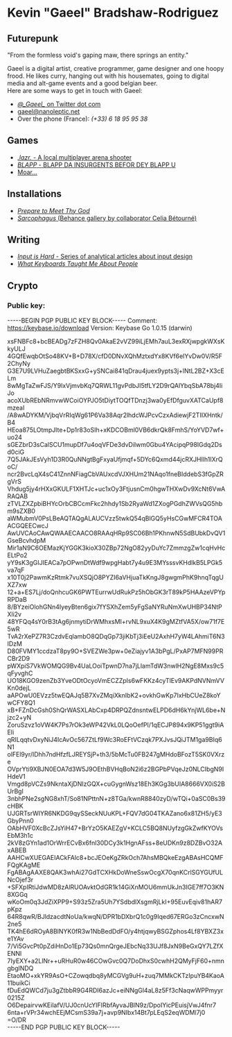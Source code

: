 # Kevin "Gaeel" Bradshaw-Rodriguez   
## Futurepunk   
"From the formless void's gaping maw, there springs an entity."   

Gaeel is a digital artist, creative programmer, game designer and one hoopy frood. He likes curry, hanging out with his housemates, going to digital media and alt-game events and a good belgian beer.   
Here are some ways to get in touch with Gaeel:   

* [*@\_Gaeel\_* on Twitter dot com](https://twitter.com/_Gaeel_)
* [gaeel@nanoleptic.net](mailto:gaeel@nanoleptic.net)
* Over the phone (France): *(+33) 6 18 95 95 38*

## Games   
* [*.lazr.* - A local multiplayer arena shooter](https://gaeel.itch.io/lazr)
* [*BLAPP* - BLAPP DA INSURGENTS BEFOR DEY BLAPP U](https://gaeel.itch.io/blapp)
* [Moar...](https://gaeel.itch.io/)

## Installations
* [*Prepare to Meet Thy God*](http://shakethatbutton.com/prepare-to-meet-thy-god/)
* [*Sarcophagus* (Behance gallery by collaborator Celia Bétourné)](https://www.behance.net/gallery/35991941/Sarcophagus-Game-installation)

## Writing
* [*Input is Hard* - Series of analytical articles about input design](https://medium.com/@_Gaeel_/input-is-hard-intro-8578ebb5aa23)
* [*What Keyboards Taught Me About People*](https://medium.com/@_Gaeel_/what-keyboards-taught-me-about-people-d3f1badd161b)

## Crypto

### Public key:

-----BEGIN PGP PUBLIC KEY BLOCK-----
Comment: https://keybase.io/download
Version: Keybase Go 1.0.15 (darwin)

xsFNBFc8+bcBEADg7zFZH8Qv0AkaE2vVZ99iLjEMh7auL3exRXjwpgkWXsKkyULJ
4GQfEwqbOtSo48KV+B+D78X/cfD0DNvXQhMztxdYx8KVf6elYvDw0V/R5F2ChyNy
G3E7U9LVHuZaegbtBKSxxG+ySNCai841qDrau4juex9ypts3j+lNtL2BZ+X3cELm
8wMgTaZwFJS/Y9lxVjmvbKq7QRWL11gvPdbJI5tfLY2D9rQAlYbqSbA78bj4IiJo
acoXUbREbNRmvwWCoiOYPJO5tDiytTOQfTDnzj3wa0yEfDfguvXATCaUpf8mzeaI
/A8wADYKM/VjbqVrRIqWg61P6Va38Aqr2lhdcWJPcvCzxAdiewjF2TIIXHntk/B4
HEoa875LOtmpJlte+Dp1r83oSIh+xKDCOBml0VB6dkrQk8FmhS/YoYVD7wf+uo24
sGEZbrD3sCalSCU1mupDf7u4oqVFDe3dvDilwm0Gbu4YAcipqP98IGdq2Dsd0ciG
7Q5JAkJEsVyh1D3R0QuNNgtBgFxyaUfjmqf+5DYc6Qxmd44jcRXJHIlh1IXrQoC/
ncr2BvcLqX4sC41ZnnNFiagCbVAUxcdVJXHUm21NAqo1fneBIddebS3fGpZRgVrS
Vhdug5jy4rHXxGKULF1XHTJc+uc1xOy3FtjusnCm0hgwTHXwDv9XcNt6VwARAQAB
zTVLZXZpbiBHYcOrbCBCcmFkc2hhdy1Sb2RyaWd1ZXogPGdhZWVsQG5hbm9sZXB0
aWMubmV0PsLBeAQTAQgALAUCVzz5twkQ54qBlGQ5yHsCGwMFCR4TOAACGQEECwcJ
AwUVCAoCAwQWAAECAACO8RAAqHRp9SC06Bh1PKhnwN5SdBUbkDvQV1GseBcvhdpM
Mir1aN9C6OEMazKjYGGK3kioX30ZBp72NgO82yyDuYc7ZmmzgZw1cqHvHcELtPo2
yY9sK3gGIJIEACa7pOPwnDtWdf9wpgHabt7y4u9E3MYsssvKHdlkB5LPGk5va7qF
x10T0j2PawmKzRtmk7vuXSQjO8PYZI6aVHjuaTkKngJ8gwgmPhK9hnqTqgUXZ7xw
12+a+ES7Lj/doQnhcuGK6PWTEurrwUdRukPz5hObGK3rT89kP5HAAzeVPYpRPDaB
8/BYzeiOlohGNn4IyeyBten6gix7fYSXhZem5yFgSaNYRuNmXwUHBP34NtPXli2v
48YFQq4sY0rB3tAg6jnmytiDrWMhxsMI+rvNL9xuX4K9gMZtfVA5X/ow71f7E5wR
TvA2rXePZ7R3CzdvEqlambO8QDqGp73jiKbTj3iEeU2AxhH7yW4LAhmiT6N3IDzM
D80FVMY1ccdzaT8py9O+SVEZWe3pw+0eZiajyv1A3bPgL/PxAP7MFN99PRCBr2D9
pWXpiS7VkWOMQG9Bv4UaLOoiTpwnD7na7jLlamTdW3nwlH2NgE8Mxs9c5qFyvghC
UO18KGO9zenZb3YveODtOcyoVmECZZpIs6wFKKz4cyTlEv9AKPdNVNmVVKn0dejL
aAPOwU0EVzz5twEQAJq5B7XvZMqiXknIbK2+ovkhGwKp7IxHbCUeZ8koYwCFY8Q1
xB+FZnDcGsh0ShQrWASXLAbCxp4DRPQZdnsntwELPD6dH6kYnjWL6be+Njzc2+yN
ZoruSzvz1oVW4K7Ps7rOk3eWP42VkL0LQoOefPI/1qECJP894x9KP51ggt9iAEIi
qRILqqtvDxyNiJ4IcAvOc567ZtLf9Wc3RoEFtVCzqk7PXJvsJQiJTM1ga9BIq6N1
olFEl9yr/IDhh7ndHfzfLJREYSjP+th3/5bMcTu0FB247gMHdoBFozT5SK0VXrze
OVprYti9XBJN0EOA7d3W5J9OEthBVHqBoN2i6z2BGPbPVqeJz0NLCIbgN9IHdeV1
Vmgd8pVCZs9NkntaXjDNIzGQX+cuGygnWsz18Eh3KGg3bUIA8666VX0iS2BUrBgl
3nbhPNe2sgNG8xhT/So81NPttnN+z8TGa/kwnR8840zyD/wTQi+0aSC0Bs39cHBK
UJGRTsrWIYR6NKDG9qySSeckNUuKPL+FQV7dG04TKAZano6x81ZH5/yE3GbyPnn0
OAbHVF0XcBcZJsYiH47+BrYzO5KAEZgV+KCLC5BQ8NUyfzgGkZwfKYOVsEbM3h1c
2kV8zGYn1ad1OrWrrECvBx6fnl30DCy3k1HgnAFss+8eUDKn9z8DZBvO32AxABEB
AAHCwXUEGAEIACkFAlc8+bcJEOeKgZRkOch7AhsMBQkeEzgABAsHCQMFFQgKAgME
FgABAgAAXE8QAK3whAi27GdTCXHkDoWneSswOcgX70qnKCrlSGYGUfULNcOjef3r
+SFXpIRtiJdwMD8zAlRUOAvktOdGR1k14GiXnMOU6mmUkJn3IGE7ff7O3KN8XGGq
wKoOm0q3JdZiXPP9+S93z5Zra5Uh7YSdbdlXsgmRjLkI+95EuvEqiv81hAR7pKpz
64R8qwR/BJldzacdtNoUa/kwqN/DPR1bDXbrQ1c0g9Iqed67ERGo3zCncxwN2ne5
TK4hE6dROyA8BlNYK0fR3w1NbBedDdFO/y4htjqwyBSGZphos4Lf8YBXZ3xe1YAv
7/Vi5GvcPt0pZdiHnDo1Ep73Qs0mnQrgeJEbcNq33UJf8JxN9BeGxQY7LZfXENNl
7IyEXY+a2LlNr++uRHuR0w46COwGvc0Q7DoDhxS0cwhH2QMyFjF60+nmngbglNDQ
EtaoMO+xkYR9AsO+CZowqdbq8yMCGVg9uH+zuq7MMkCKTzIpuYB4KaoA11buikCi
fDuEdQWCd7ju3gZtbbR9G4RDI6azJc+eiNNgGl4aL8z5Ff3cNaqwWPPmyyr0215Z
O6DepairvwKEilafV/UJ0cnUcYIFIRbfAyvaJBlN9z/DpoIYicPEuisjVwJ4fnr7
6nta+rVPr34wchEEjMCsmS39a7j+avp9NIbx14Bt7pLEqS2eqWDMl7j0   
=O/DR  
-----END PGP PUBLIC KEY BLOCK-----

